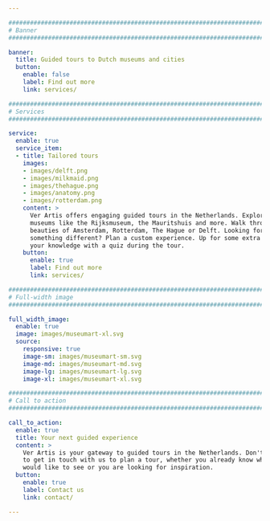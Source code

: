 ```yaml
---

################################################################################
# Banner
################################################################################

banner:
  title: Guided tours to Dutch museums and cities
  button:
    enable: false
    label: Find out more
    link: services/

################################################################################
# Services
################################################################################

service:
  enable: true
  service_item:
  - title: Tailored tours
    images:
    - images/delft.png
    - images/milkmaid.png
    - images/thehague.png
    - images/anatomy.png
    - images/rotterdam.png
    content: >
      Ver Artis offers engaging guided tours in the Netherlands. Explore iconic
      museums like the Rijksmuseum, the Mauritshuis and more. Walk through the
      beauties of Amsterdam, Rotterdam, The Hague or Delft. Looking for
      something different? Plan a custom experience. Up for some extra fun? Test
      your knowledge with a quiz during the tour.
    button:
      enable: true
      label: Find out more
      link: services/

################################################################################
# Full-width image
################################################################################

full_width_image:
  enable: true
  image: images/museumart-xl.svg
  source:
    responsive: true
    image-sm: images/museumart-sm.svg
    image-md: images/museumart-md.svg
    image-lg: images/museumart-lg.svg
    image-xl: images/museumart-xl.svg

################################################################################
# Call to action
################################################################################

call_to_action:
  enable: true
  title: Your next guided experience
  content: >
    Ver Artis is your gateway to guided tours in the Netherlands. Don't hesitate
    to get in touch with us to plan a tour, whether you already know what you
    would like to see or you are looking for inspiration.
  button:
    enable: true
    label: Contact us
    link: contact/

---
```

